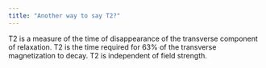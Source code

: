 ```yaml
---
title: "Another way to say T2?"
---
```

T2 is a measure of the time of disappearance of the transverse component of relaxation. T2 is the time required for 63% of the transverse magnetization to decay. T2 is independent of field strength.

